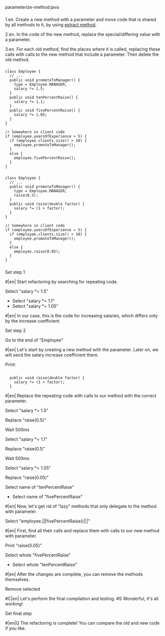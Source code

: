 parameterize-method:java

###

1.en. Create a new method with a parameter and move code that is shared by all methods to it, by using <a href="/extract-method">extract method</a>.


2.en. In the code of the new method, replace the special/differing value with a parameter.


3.en. For each old method, find the places where it is called, replacing these calls with calls to the new method that include a parameter. Then delete the old method.




###

```
class Employee {
  // ...
  public void promoteToManager() {
    type = Employee.MANAGER;
    salary *= 1.5;
  }
  public void tenPercentRaise() {
    salary *= 1.1;
  }
  public void fivePercentRaise() {
    salary *= 1.05;
  }
}

// Somewhere in client code
if (employee.yearsOfExperience > 5) {
  if (employee.clients.size() > 10) {
    employee.promoteToManager();
  }
  else {
    employee.fivePercentRaise();
  }
}
```

###

```
class Employee {
  // ...
  public void promoteToManager() {
    type = Employee.MANAGER;
    raise(0.5);
  }
  public void raise(double factor) {
    salary *= (1 + factor);
  }
}

// Somewhere in client code
if (employee.yearsOfExperience > 5) {
  if (employee.clients.size() > 10) {
    employee.promoteToManager();
  }
  else {
    employee.raise(0.05);
  }
}
```

###

Set step 1


#|en| Start refactoring by searching for repeating code.


Select "salary *= 1.5"
+ Select "salary *= 1.1"
+ Select "salary *= 1.05"


#|en| In our case, this is the code for increasing salaries, which differs only by the increase coefficient.


Set step 2

Go to the end of "Employee"


#|en| Let's start by creating a new method with the parameter. Later on, we will send the salary increase coefficient there.


Print:
```

  public void raise(double factor) {
    salary *= (1 + factor);
  }
```


#|en| Replace the repeating code with calls to our method with the correct parameter.


Select "salary *= 1.5"

Replace "raise(0.5)"

Wait 500ms

Select "salary *= 1.1"

Replace "raise(0.1)"

Wait 500ms

Select "salary *= 1.05"

Replace "raise(0.05)"

Select name of "tenPercentRaise"
+ Select name of "fivePercentRaise"


#|en| Now, let's get rid of "lazy" methods that only delegate to the method with parameter.


Select "employee.|||fivePercentRaise()|||"


#|en| First, find all their calls and replace them with calls to our new method with parameter.


Print "raise(0.05)"

Select whole "fivePercentRaise"
+ Select whole "tenPercentRaise"


#|en| After the changes are complete, you can remove the methods themselves.


Remove selected


#C|en| Let's perform the final compilation and testing.
#S Wonderful, it's all working!


Set final step


#|en|Q The refactoring is complete! You can compare the old and new code if you like.
